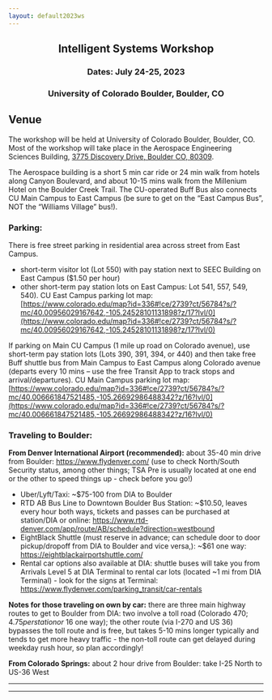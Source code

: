 ```yaml
---
layout: default2023ws
---
```


<h2 align="center">Intelligent Systems Workshop</h2>
<h3 align="center">Dates: July 24-25, 2023</h3>
<h3 align="center">University of Colorado Boulder, Boulder, CO</h3>

## Venue
The workshop will be held at University of Colorado Boulder, Boulder, CO. Most of the workshop will take place in the Aerospace Engineering Sciences Building, <a href="[https://goo.gl/maps/BR5BoanTy28Ym5v67](https://goo.gl/maps/BR5BoanTy28Ym5v67)">3775 Discovery Drive, Boulder CO, 80309</a>.

The Aerospace building is a short 5 min car ride or 24 min walk from hotels along Canyon Boulevard, and about 10-15 mins walk from the Millenium Hotel on the Boulder Creek Trail. The CU-operated Buff Bus also connects CU Main Campus to East Campus (be sure to get on the “East Campus Bus”, NOT the “Williams Village” bus!). 

<!--For more details, see the <a href="">workshop program</a> online.-->

### Parking:
There is free street parking in residential area across street from East Campus.
* short-term visitor lot (Lot 550) with pay station next to SEEC Building on East Campus ($1.50 per hour)
* other short-term pay station lots on East Campus: Lot 541, 557, 549, 540). CU East Campus parking lot map: [https://www.colorado.edu/map?id=336#!ce/2739?ct/56784?s/?mc/40.00956029167642,-105.24528101131898?z/17?lvl/0](https://www.colorado.edu/map?id=336#!ce/2739?ct/56784?s/?mc/40.00956029167642,-105.24528101131898?z/17?lvl/0)

If parking on Main CU Campus (1 mile up road on Colorado avenue), use short-term pay station lots (Lots 390, 391, 394, or 440) and then take free Buff shuttle bus from Main Campus to East Campus along Colorado avenue (departs every 10 mins – use the free Transit App to track stops and arrival/departures).  CU Main Campus parking lot map: [https://www.colorado.edu/map?id=336#!ce/2739?ct/56784?s/?mc/40.006661847521485,-105.26692986488342?z/16?lvl/0](https://www.colorado.edu/map?id=336#!ce/2739?ct/56784?s/?mc/40.006661847521485,-105.26692986488342?z/16?lvl/0)

### Traveling to Boulder:
**From Denver International Airport (recommended):** about 35-40 min drive from Boulder:
https://www.flydenver.com/ (use to check North/South Security status, among other things; TSA Pre is usually located at one end or the other to speed things up - check before you go!)
* Uber/Lyft/Taxi: ~$75-100 from DIA to Boulder
* RTD AB Bus Line to Downtown Boulder Bus Station: ~$10.50, leaves every hour both ways, tickets and passes can be purchased at station/DIA or online: https://www.rtd-denver.com/app/route/AB/schedule?direction=westbound 
* EightBlack Shuttle (must reserve in advance; can schedule door to door pickup/dropoff from DIA to Boulder and vice versa,): ~$61 one way: https://eightblackairportshuttle.com/ 
* Rental car options also available at DIA: shuttle buses will take you from Arrivals Level 5 at DIA Terminal to rental car lots (located ~1 mi from DIA Terminal) - look for the signs at Terminal:
https://www.flydenver.com/parking_transit/car-rentals 

**Notes for those traveling on own by car:** there are three main highway routes to get to Boulder from DIA: two involve a toll road (Colorado 470; $4.75 per station or ~$16 one way); the other route (via I-270 and US 36) bypasses the toll route and is free, but takes 5-10 mins longer typically and tends to get more heavy traffic - the non-toll route can get delayed during weekday rush hour, so plan accordingly!

**From Colorado Springs:** about 2 hour drive from Boulder: take I-25 North to US-36 West

* * *
* * *

<!-- --end-of-page-- -->
